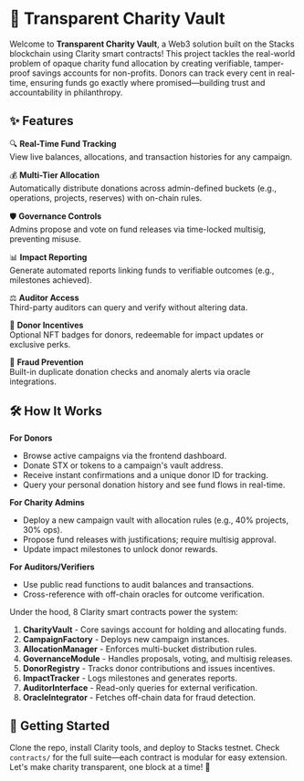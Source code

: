 # 💎 Transparent Charity Vault

Welcome to **Transparent Charity Vault**, a Web3 solution built on the Stacks blockchain using Clarity smart contracts! This project tackles the real-world problem of opaque charity fund allocation by creating verifiable, tamper-proof savings accounts for non-profits. Donors can track every cent in real-time, ensuring funds go exactly where promised—building trust and accountability in philanthropy.

## ✨ Features

🔍 **Real-Time Fund Tracking**  
View live balances, allocations, and transaction histories for any campaign.

💰 **Multi-Tier Allocation**  
Automatically distribute donations across admin-defined buckets (e.g., operations, projects, reserves) with on-chain rules.

🛡️ **Governance Controls**  
Admins propose and vote on fund releases via time-locked multisig, preventing misuse.

📊 **Impact Reporting**  
Generate automated reports linking funds to verifiable outcomes (e.g., milestones achieved).

⚖️ **Auditor Access**  
Third-party auditors can query and verify without altering data.

📱 **Donor Incentives**  
Optional NFT badges for donors, redeemable for impact updates or exclusive perks.

🚫 **Fraud Prevention**  
Built-in duplicate donation checks and anomaly alerts via oracle integrations.

## 🛠 How It Works

**For Donors**  
- Browse active campaigns via the frontend dashboard.  
- Donate STX or tokens to a campaign's vault address.  
- Receive instant confirmations and a unique donor ID for tracking.  
- Query your personal donation history and see fund flows in real-time.  

**For Charity Admins**  
- Deploy a new campaign vault with allocation rules (e.g., 40% projects, 30% ops).  
- Propose fund releases with justifications; require multisig approval.  
- Update impact milestones to unlock donor rewards.  

**For Auditors/Verifiers**  
- Use public read functions to audit balances and transactions.  
- Cross-reference with off-chain oracles for outcome verification.  

Under the hood, 8 Clarity smart contracts power the system:  
1. **CharityVault** - Core savings account for holding and allocating funds.  
2. **CampaignFactory** - Deploys new campaign instances.  
3. **AllocationManager** - Enforces multi-bucket distribution rules.  
4. **GovernanceModule** - Handles proposals, voting, and multisig releases.  
5. **DonorRegistry** - Tracks donor contributions and issues incentives.  
6. **ImpactTracker** - Logs milestones and generates reports.  
7. **AuditorInterface** - Read-only queries for external verification.  
8. **OracleIntegrator** - Fetches off-chain data for fraud detection.  

## 🚀 Getting Started

Clone the repo, install Clarity tools, and deploy to Stacks testnet. Check `contracts/` for the full suite—each contract is modular for easy extension. Let's make charity transparent, one block at a time! 🌟